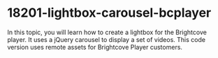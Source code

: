 # 18201-lightbox-carousel-bcplayer
In this topic, you will learn how to create a lightbox for the Brightcove player. It uses a jQuery carousel to display a set of videos. This code version uses remote assets for Brightcove Player customers.
